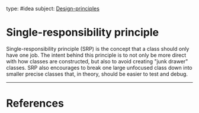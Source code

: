 type: #idea
subject: [Design-principles](Design-principles.md)
<!-- Subject should be a hub note -->
# Single-responsibility principle

Single-responsibility principle (SRP) is the concept that a class should only have one job. The intent behind this principle is to not only be more direct with how classes are constructed, but also to avoid creating "junk drawer" classes. SRP also encourages to break one large unfocused class down into smaller precise classes that, in theory, should be easier to test and debug.

---
# References
<!-- What references back up this idea -->
